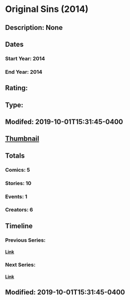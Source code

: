 # Original Sins (2014)
## Description: None
## Dates
### Start Year: 2014
### End Year: 2014
## Rating: 
## Type: 
## Modifed: 2019-10-01T15:31:45-0400
## [Thumbnail](http://i.annihil.us/u/prod/marvel/i/mg/3/e0/544807e1488dc.jpg)
## Totals
### Comics: 5
### Stories: 10
### Events: 1
### Creators: 6
## Timeline
### Previous Series: 
#### [Link]()
### Next Series: 
#### [Link]()
## Modified: 2019-10-01T15:31:45-0400